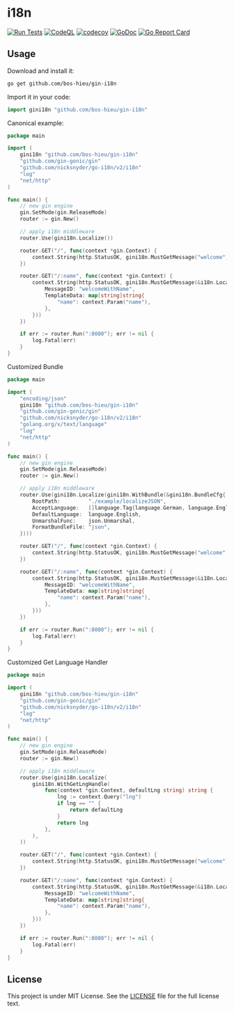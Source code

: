 # i18n

[![Run Tests](https://github.com/bos-hieu/gin-i18n/actions/workflows/go.yml/badge.svg)](https://github.com/bos-hieu/gin-i18n/actions/workflows/go.yml)
[![CodeQL](https://github.com/bos-hieu/gin-i18n/actions/workflows/codeql-analysis.yml/badge.svg)](https://github.com/bos-hieu/gin-i18n/actions/workflows/codeql-analysis.yml)
[![codecov](https://codecov.io/gh/bos-hieu/i18n/branch/master/graph/badge.svg?token=QNMN3KM28Y)](https://codecov.io/gh/bos-hieu/i18n)
[![GoDoc](https://godoc.org/github.com/bos-hieu/gin-i18n?status.svg)](https://godoc.org/github.com/bos-hieu/gin-i18n)
[![Go Report Card](https://goreportcard.com/badge/github.com/bos-hieu/gin-i18n)](https://goreportcard.com/report/github.com/bos-hieu/gin-i18n)

## Usage

Download and install it:

```sh
go get github.com/bos-hieu/gin-i18n
```

Import it in your code:

```go
import gini18n "github.com/bos-hieu/gin-i18n"
```

Canonical example:

```go
package main

import (
	gini18n "github.com/bos-hieu/gin-i18n"
	"github.com/gin-gonic/gin"
	"github.com/nicksnyder/go-i18n/v2/i18n"
	"log"
	"net/http"
)

func main() {
	// new gin engine
	gin.SetMode(gin.ReleaseMode)
	router := gin.New()

	// apply i18n middleware
	router.Use(gini18n.Localize())

	router.GET("/", func(context *gin.Context) {
		context.String(http.StatusOK, gini18n.MustGetMessage("welcome"))
	})

	router.GET("/:name", func(context *gin.Context) {
		context.String(http.StatusOK, gini18n.MustGetMessage(&i18n.LocalizeConfig{
			MessageID: "welcomeWithName",
			TemplateData: map[string]string{
				"name": context.Param("name"),
			},
		}))
	})

	if err := router.Run(":8080"); err != nil {
		log.Fatal(err)
	}
}
```

Customized Bundle
```go
package main

import (
	"encoding/json"
	gini18n "github.com/bos-hieu/gin-i18n"
	"github.com/gin-gonic/gin"
	"github.com/nicksnyder/go-i18n/v2/i18n"
	"golang.org/x/text/language"
	"log"
	"net/http"
)

func main() {
	// new gin engine
	gin.SetMode(gin.ReleaseMode)
	router := gin.New()

	// apply i18n middleware
	router.Use(gini18n.Localize(gini18n.WithBundle(&gini18n.BundleCfg{
		RootPath:         "./example/localizeJSON",
		AcceptLanguage:   []language.Tag{language.German, language.English},
		DefaultLanguage:  language.English,
		UnmarshalFunc:    json.Unmarshal,
		FormatBundleFile: "json",
	})))

	router.GET("/", func(context *gin.Context) {
		context.String(http.StatusOK, gini18n.MustGetMessage("welcome"))
	})

	router.GET("/:name", func(context *gin.Context) {
		context.String(http.StatusOK, gini18n.MustGetMessage(&i18n.LocalizeConfig{
			MessageID: "welcomeWithName",
			TemplateData: map[string]string{
				"name": context.Param("name"),
			},
		}))
	})

	if err := router.Run(":8080"); err != nil {
		log.Fatal(err)
	}
}
```

Customized Get Language Handler
```go
package main

import (
	gini18n "github.com/bos-hieu/gin-i18n"
	"github.com/gin-gonic/gin"
	"github.com/nicksnyder/go-i18n/v2/i18n"
	"log"
	"net/http"
)

func main() {
	// new gin engine
	gin.SetMode(gin.ReleaseMode)
	router := gin.New()

	// apply i18n middleware
	router.Use(gini18n.Localize(
		gini18n.WithGetLngHandle(
			func(context *gin.Context, defaultLng string) string {
				lng := context.Query("lng")
				if lng == "" {
					return defaultLng
				}
				return lng
			},
		),
	))

	router.GET("/", func(context *gin.Context) {
		context.String(http.StatusOK, gini18n.MustGetMessage("welcome"))
	})

	router.GET("/:name", func(context *gin.Context) {
		context.String(http.StatusOK, gini18n.MustGetMessage(&i18n.LocalizeConfig{
			MessageID: "welcomeWithName",
			TemplateData: map[string]string{
				"name": context.Param("name"),
			},
		}))
	})

	if err := router.Run(":8080"); err != nil {
		log.Fatal(err)
	}
}

```

## License

This project is under MIT License. See the [LICENSE](LICENSE) file for the full license text.
